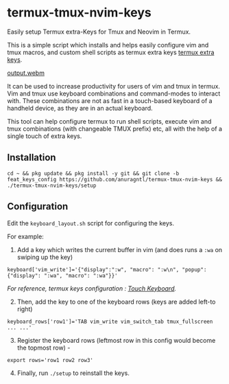 # termux-tmux-nvim-keys
Easily setup Termux extra-Keys for Tmux and Neovim in Termux.

This is a simple script which installs and helps easily configure vim and tmux macros, and custom shell scripts as termux extra keys [termux extra keys](https://wiki.termux.com/wiki/Touch_Keyboard). 

[output.webm](https://github.com/user-attachments/assets/317e0371-903b-4059-abb4-be3f81023ebe)


It can be used to increase productivity for users of vim and tmux in termux. Vim and tmux use keyboard combinations and command-modes to interact with. These combinations are not as fast in a touch-based keyboard of a handheld device, as they are in an actual keyboard.

This tool can help configure termux to run shell scripts, execute vim and tmux combinations (with changeable TMUX prefix) etc, all with the help of a single touch of extra keys.

## Installation

```
cd ~ && pkg update && pkg install -y git && git clone -b feat_keys_config https://github.com/anuragntl/termux-tmux-nvim-keys && ./termux-tmux-nvim-keys/setup
```

## Configuration

Edit the `keyboard_layout.sh` script for configuring the keys.

For example:

1. Add a key which writes the current buffer in vim (and does runs a `:wa` on swiping up the key)

```
keyboard['vim_write']='{"display":":w", "macro": ":w\n", "popup": {"display": ":wa", "macro": ":wa"}}'
```
_For reference, termux keys configuration : [Touch Keyboard](https://wiki.termux.com/wiki/Touch_Keyboard)._

2. Then, add the key to one of the keyboard rows (keys are added left-to right)
```
keyboard_rows['row1']='TAB vim_write vim_switch_tab tmux_fullscreen ... ...'
```

3. Register the keyboard rows (leftmost row in this config would become the topmost row) - 

```
export rows='row1 row2 row3'
```

4. Finally, run `./setup` to reinstall the keys.

